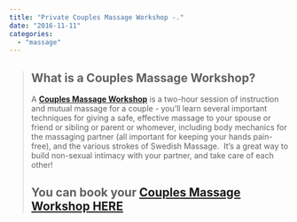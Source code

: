 ```yaml
---
title: "Private Couples Massage Workshop -."
date: "2016-11-11"
categories: 
  - "massage"
---
```


> ## What is a Couples Massage Workshop?
> 
> A [**Couples Massage Workshop**](http://paulbrownmassagetherapy.fullslate.com/go/1624/Couples-Massage-Workshop) is a two-hour session of instruction and mutual massage for a couple - you’ll learn several important techniques for giving a safe, effective massage to your spouse or friend or sibling or parent or whomever, including body mechanics for the massaging partner (all important for keeping your hands pain-free), and the various strokes of Swedish Massage.  It’s a great way to build non-sexual intimacy with your partner, and take care of each other!
> 
> ## You can book your [**Couples Massage Workshop HERE**](http://paulbrownmassagetherapy.fullslate.com/go/1624/Couples-Massage-Workshop)

